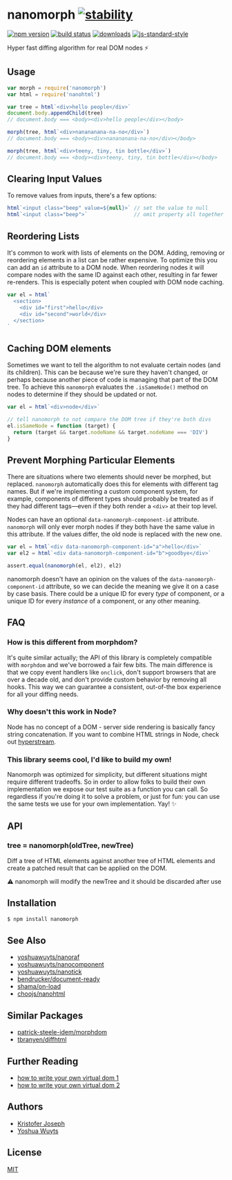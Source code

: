 # nanomorph [![stability][0]][1]
[![npm version][2]][3] [![build status][4]][5]
[![downloads][8]][9] [![js-standard-style][10]][11]

Hyper fast diffing algorithm for real DOM nodes :zap:

## Usage
```js
var morph = require('nanomorph')
var html = require('nanohtml')

var tree = html`<div>hello people</div>`
document.body.appendChild(tree)
// document.body === <body><div>hello people</div></body>

morph(tree, html`<div>nanananana-na-no</div>`)
// document.body === <body><div>nanananana-na-no</div></body>

morph(tree, html`<div>teeny, tiny, tin bottle</div>`)
// document.body === <body><div>teeny, tiny, tin bottle</div></body>
```

## Clearing Input Values
To remove values from inputs, there's a few options:
```js
html`<input class="beep" value=${null}>` // set the value to null
html`<input class="beep">`               // omit property all together
```

## Reordering Lists
It's common to work with lists of elements on the DOM. Adding, removing or
reordering elements in a list can be rather expensive. To optimize this you can
add an `id` attribute to a DOM node. When reordering nodes it will compare
nodes with the same ID against each other, resulting in far fewer re-renders.
This is especially potent when coupled with DOM node caching.

```js
var el = html`
  <section>
    <div id="first">hello</div>
    <div id="second">world</div>
  </section>
`
```

## Caching DOM elements
Sometimes we want to tell the algorithm to not evaluate certain nodes (and its
children). This can be because we're sure they haven't changed, or perhaps
because another piece of code is managing that part of the DOM tree. To achieve
this `nanomorph` evaluates the `.isSameNode()` method on nodes to determine if
they should be updated or not.

```js
var el = html`<div>node</div>`

// tell nanomorph to not compare the DOM tree if they're both divs
el.isSameNode = function (target) {
  return (target && target.nodeName && target.nodeName === 'DIV')
}
```

## Prevent Morphing Particular Elements
There are situations where two elements should never be morphed, but replaced.
`nanomorph` automatically does this for elements with different tag names. But if
we're implementing a custom component system, for example, components of
different types should probably be treated as if they had different tags—even
if they both render a `<div>` at their top level.

Nodes can have an optional `data-nanomorph-component-id` attribute. `nanomorph`
will only ever morph nodes if they both have the same value in this attribute.
If the values differ, the old node is replaced with the new one.

```js
var el = html`<div data-nanomorph-component-id="a">hello</div>`
var el2 = html`<div data-nanomorph-component-id="b">goodbye</div>`

assert.equal(nanomorph(el, el2), el2)
```

nanomorph doesn't have an opinion on the values of the `data-nanomorph-component-id`
attribute, so we can decide the meaning we give it on a case by case basis. There
could be a unique ID for every _type_ of component, or a unique ID for every
_instance_ of a component, or any other meaning.

## FAQ
### How is this different from morphdom?
It's quite similar actually; the API of this library is completely compatible
with `morphdom` and we've borrowed a fair few bits. The main difference is that
we copy event handlers like `onclick`, don't support browsers that are over a
decade old, and don't provide custom behavior by removing all hooks. This way
we can guarantee a consistent, out-of-the box experience for all your diffing
needs.

### Why doesn't this work in Node?
Node has no concept of a DOM - server side rendering is basically fancy string
concatenation. If you want to combine HTML strings in Node, check out
[hyperstream][hyperstream].

### This library seems cool, I'd like to build my own!
Nanomorph was optimized for simplicity, but different situations might require
different tradeoffs. So in order to allow folks to build their own
implementation we expose our test suite as a function you can call. So
regardless if you're doing it to solve a problem, or just for fun: you can use
the same tests we use for your own implementation. Yay! :sparkles:

## API
### tree = nanomorph(oldTree, newTree)
Diff a tree of HTML elements against another tree of HTML elements and create
a patched result that can be applied on the DOM.

:warning: nanomorph will modify the newTree and it should be discarded after use

## Installation
```sh
$ npm install nanomorph
```

## See Also
- [yoshuawuyts/nanoraf](https://github.com/yoshuawuyts/nanoraf)
- [yoshuawuyts/nanocomponent](https://github.com/yoshuawuyts/nanocomponent)
- [yoshuawuyts/nanotick](https://github.com/yoshuawuyts/nanotick)
- [bendrucker/document-ready](https://github.com/bendrucker/document-ready)
- [shama/on-load](https://github.com/shama/on-load)
- [choojs/nanohtml](https://github.com/choojs/nanohtml)

## Similar Packages
- [patrick-steele-idem/morphdom](https://github.com/patrick-steele-idem/morphdom)
- [tbranyen/diffhtml](https://github.com/tbranyen/diffhtml)

## Further Reading
- [how to write your own virtual dom 1][own-vdom-1]
- [how to write your own virtual dom 2][own-vdom-2]

## Authors
- [Kristofer Joseph](https://github.com/kristoferjoseph)
- [Yoshua Wuyts](https://github.com/yoshuawuyts)

## License
[MIT](https://tldrlegal.com/license/mit-license)

[0]: https://img.shields.io/badge/stability-stable-brightgreen.svg?style=flat-square
[1]: https://nodejs.org/api/documentation.html#documentation_stability_index
[2]: https://img.shields.io/npm/v/nanomorph.svg?style=flat-square
[3]: https://npmjs.org/package/nanomorph
[4]: https://img.shields.io/travis/choojs/nanomorph/master.svg?style=flat-square
[5]: https://travis-ci.org/choojs/nanomorph
[6]: https://img.shields.io/codecov/c/github/choojs/nanomorph/master.svg?style=flat-square
[7]: https://codecov.io/github/choojs/nanomorph
[8]: http://img.shields.io/npm/dm/nanomorph.svg?style=flat-square
[9]: https://npmjs.org/package/nanomorph
[10]: https://img.shields.io/badge/code%20style-standard-brightgreen.svg?style=flat-square
[11]: https://github.com/feross/standard

[mt]: https://en.wikipedia.org/wiki/Merkle_tree
[own-vdom-1]: https://medium.com/@deathmood/how-to-write-your-own-virtual-dom-ee74acc13060
[own-vdom-2]: https://medium.com/@deathmood/write-your-virtual-dom-2-props-events-a957608f5c76
[hyperstream]: https://github.com/substack/hyperstream
